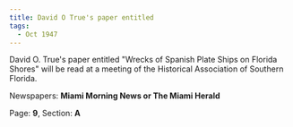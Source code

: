 ```yaml
---  
title: David O True's paper entitled  
tags:  
  - Oct 1947  
---  
```

  
David O. True's paper entitled "Wrecks of Spanish Plate Ships on Florida Shores" will be read at a meeting of the Historical Association of Southern Florida.  
  
Newspapers: **Miami Morning News or The Miami Herald**  
  
Page: **9**, Section: **A** 
